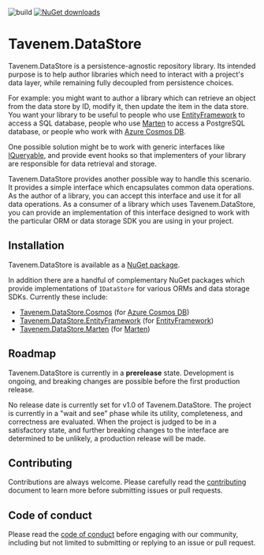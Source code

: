 ![build](https://img.shields.io/github/workflow/status/Tavenem/DataStore/publish/main) [![NuGet downloads](https://img.shields.io/nuget/dt/Tavenem.DataStore)](https://www.nuget.org/packages/Tavenem.DataStore/)

Tavenem.DataStore
==

Tavenem.DataStore is a persistence-agnostic repository library. Its intended purpose is to help author libraries which need to interact with a project's data layer, while remaining fully decoupled from persistence choices.

For example: you might want to author a library which can retrieve an object from the data store by ID, modify it, then update the item in the data store. You want your library to be useful to people who use [EntityFramework](https://docs.microsoft.com/en-us/ef/) to access a SQL database, people who use [Marten](https://martendb.io/) to access a PostgreSQL database, or people who work with [Azure Cosmos DB](https://azure.microsoft.com/en-us/services/cosmos-db/).

One possible solution might be to work with generic interfaces like [IQueryable](https://docs.microsoft.com/en-us/dotnet/api/system.linq.iqueryable), and provide event hooks so that implementers of your library are responsible for data retrieval and storage.

Tavenem.DataStore provides another possible way to handle this scenario. It provides a simple interface which encapsulates common data operations. As the author of a library, you can accept this interface and use it for all data operations. As a consumer of a library which uses Tavenem.DataStore, you can provide an implementation of this interface designed to work with the particular ORM or data storage SDK you are using in your project.

## Installation

Tavenem.DataStore is available as a [NuGet package](https://www.nuget.org/packages/Tavenem.DataStore/).

In addition there are a handful of complementary NuGet packages which provide implementations of `IDataStore` for various ORMs and data storage SDKs. Currently these include:
- [Tavenem.DataStore.Cosmos](https://www.nuget.org/packages/Tavenem.DataStore.Cosmos/) (for [Azure Cosmos DB](https://azure.microsoft.com/en-us/services/cosmos-db/))
- [Tavenem.DataStore.EntityFramework](https://www.nuget.org/packages/Tavenem.DataStore.EntityFramework/) (for [EntityFramework](https://docs.microsoft.com/en-us/ef/))
- [Tavenem.DataStore.Marten](https://www.nuget.org/packages/Tavenem.DataStore.Marten/) (for [Marten](https://martendb.io/))

## Roadmap

Tavenem.DataStore is currently in a **prerelease** state. Development is ongoing, and breaking changes are possible before the first production release.

No release date is currently set for v1.0 of Tavenem.DataStore. The project is currently in a "wait and see" phase while its utility, completeness, and correctness are evaluated. When the project is judged to be in a satisfactory state, and further breaking changes to the interface are determined to be unlikely, a production release will be made.

## Contributing

Contributions are always welcome. Please carefully read the [contributing](docs/CONTRIBUTING.md) document to learn more before submitting issues or pull requests.

## Code of conduct

Please read the [code of conduct](docs/CODE_OF_CONDUCT.md) before engaging with our community, including but not limited to submitting or replying to an issue or pull request.